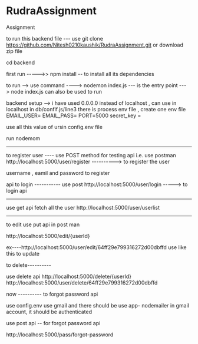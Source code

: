 # RudraAssignment
Assignment 


to run this backend file ---
use git clone https://github.com/Nitesh0210kaushik/RudraAssignment.git  or download zip file

cd backend 

first run ----->>      npm install       --  to install  all its dependencies

to run -->  use command ---->        nodemon
index.js --- is the entry point --->       node index.js   can also be used to run

backend setup -->   i have used 0.0.0.0  instead of localhost , can use in localhost in db/confif.js/line3
 there is process env file , create one env file 
   EMAIL_USER= 
EMAIL_PASS=
PORT=5000
secret_key = 

use all this value of ursin config.env file

run nodemom

--------------------------------------------
to  register  user ----
use POST method  for testing api i.e.  use postman
http://localhost:5000/user/register ----------> to register the user

username , eamil and password to register

api to login -----------  use post 
http://localhost:5000/user/login              -----> to login  api


----------------------------------------
use get api fetch all the user
http://localhost:5000/user/userlist


------------------------------

to edit use put api in post man


http://localhost:5000/edit/{userId}

ex----http://localhost:5000/user/edit/64ff29e799316272d00dbffd
use like this to update


to delete----------

use delete api
http://localhost:5000/delete/{userId}
http://localhost:5000/user/delete/64ff29e799316272d00dbffd





now ----------  to forgot password api

use config.env    use gmail and  there should be use app- nodemailer in gmail account, it should be authenticated

use post api -- for forgot password api

http://localhost:5000/pass/forgot-password